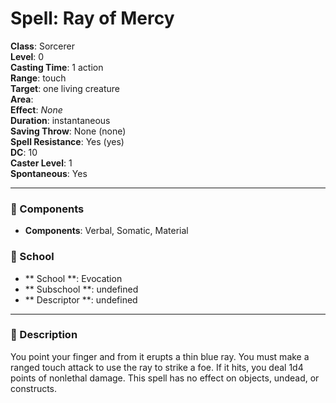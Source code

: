 
# Spell: Ray of Mercy
**Class**: Sorcerer  
**Level**: 0  
**Casting Time**: 1 action  
**Range**: touch  
**Target**: one living creature  
**Area**:   
**Effect**: _None_  
**Duration**: instantaneous  
**Saving Throw**: None (none)  
**Spell Resistance**: Yes (yes)  
**DC**: 10  
**Caster Level**: 1  
**Spontaneous**: Yes

---

### 🔮 Components
- **Components**: Verbal, Somatic, Material

### 🏫 School
- ** School **: Evocation
- ** Subschool **: undefined
- ** Descriptor **: undefined
---

### 📜 Description
You point your finger and from it erupts a thin blue ray. You must make a ranged touch attack to use the ray to strike a foe. If it hits, you deal 1d4 points of nonlethal damage. This spell has no effect on objects, undead, or constructs.
